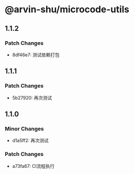 # @arvin-shu/microcode-utils

## 1.1.2

### Patch Changes

- 8df46e7: 测试依赖打包

## 1.1.1

### Patch Changes

- 5b27920: 再次测试

## 1.1.0

### Minor Changes

- d1a5ff2: 再次测试

### Patch Changes

- a73fa67: CI流程执行
